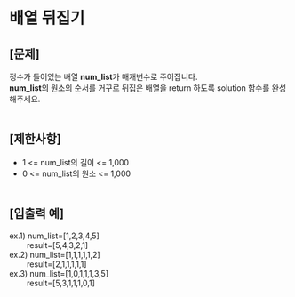 # 배열 뒤집기
## **[문제]**
정수가 들어있는 배열 **num_list**가 매개변수로 주어집니다.<br>
**num_list**의 원소의 순서를 거꾸로 뒤집은 배열을 return 하도록 solution 함수를 완성해주세요.<br>
<br>

## **[제한사항]**
* 1 <= num_list의 길이 <= 1,000
* 0 <= num_list의 원소 <= 1,000
<br><br>

## **[입출력 예]**
ex.1) num_list=[1,2,3,4,5]<br>
&nbsp;&nbsp;&nbsp;&nbsp;&nbsp;&nbsp;&nbsp;&nbsp;result=[5,4,3,2,1]<br>
ex.2) num_list=[1,1,1,1,1,2]<br>
&nbsp;&nbsp;&nbsp;&nbsp;&nbsp;&nbsp;&nbsp;&nbsp;result=[2,1,1,1,1,1]<br>
ex.3) num_list=[1,0,1,1,1,3,5]<br>
&nbsp;&nbsp;&nbsp;&nbsp;&nbsp;&nbsp;&nbsp;&nbsp;result=[5,3,1,1,1,0,1]<br>